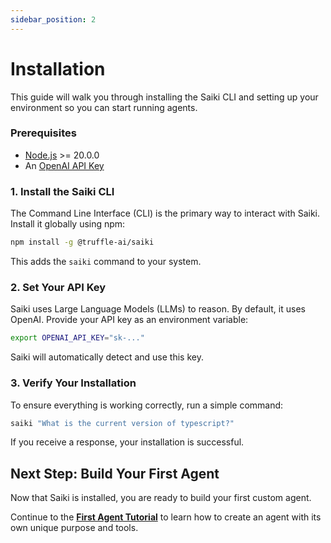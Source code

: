 ```yaml
---
sidebar_position: 2
---
```


# Installation

This guide will walk you through installing the Saiki CLI and setting up your environment so you can start running agents.

### Prerequisites
- [Node.js](httpss://nodejs.org/en/download) >= 20.0.0
- An [OpenAI API Key](httpss://platform.openai.com/api-keys)

### 1. Install the Saiki CLI
The Command Line Interface (CLI) is the primary way to interact with Saiki. Install it globally using npm:

```bash
npm install -g @truffle-ai/saiki
```
This adds the `saiki` command to your system.

### 2. Set Your API Key
Saiki uses Large Language Models (LLMs) to reason. By default, it uses OpenAI. Provide your API key as an environment variable:

```bash
export OPENAI_API_KEY="sk-..."
```
Saiki will automatically detect and use this key.

### 3. Verify Your Installation
To ensure everything is working correctly, run a simple command:

```bash
saiki "What is the current version of typescript?"
```

If you receive a response, your installation is successful.

## Next Step: Build Your First Agent
Now that Saiki is installed, you are ready to build your first custom agent.

Continue to the **[First Agent Tutorial](./first-agent-tutorial.md)** to learn how to create an agent with its own unique purpose and tools. 